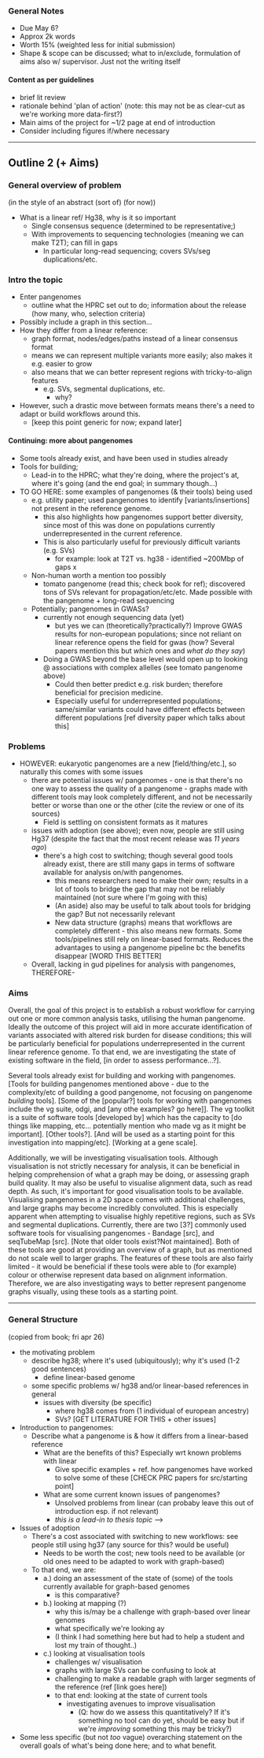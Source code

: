 
### General Notes
- Due May 6?
- Approx 2k words
- Worth 15% (weighted less for initial submission)
- Shape & scope can be discussed; what to in/exclude, formulation of aims also w/ supervisor. Just not the writing itself

#### Content as per guidelines
- brief lit review
- rationale behind 'plan of action' (note: this may not be as clear-cut as we're working more data-first?)
- Main aims of the project for ~1/2 page at end of introduction
- Consider including figures if/where necessary

---
## Outline 2 (+ Aims)

###  General overview of problem
(in the style of an abstract (sort of) (for now))
- What is a linear ref/ Hg38, why is it so important
	- Single consensus sequence (determined to be representative;)
	- With improvements to sequencing technologies (meaning we can make T2T); can fill in gaps 
		- In particular long-read sequencing; covers SVs/seg duplications/etc.

### Intro the topic
- Enter pangenomes
	- outline what the HPRC set out to do; information about the release (how many, who, selection criteria)
- Possibly include a graph in this section...
- How they differ from a linear reference:
	- graph format, nodes/edges/paths instead of a linear consensus format
	- means we can represent multiple variants more easily; also makes it e.g. easier to grow
	- also means that we can better represent regions with tricky-to-align features
		- e.g. SVs, segmental duplications, etc.
			- why?
- However, such a drastic move between formats means there's a need to adapt or build workflows around this.
	- [keep this point generic for now; expand later]

#### Continuing: more about pangenomes
- Some tools already exist, and have been used in studies already
- Tools for building;
	- Lead-in to the HPRC; what they're doing, where the project's at, where it's going (and the end goal; in summary though...)
- TO GO HERE: some examples of pangenomes (& their tools) being used
	- e.g. utility paper; used pangenomes to identify [variants/insertions] not present in the reference genome.
		- this also highlights how pangenomes support better diversity, since most of this was done on populations currently underrepresented in the current reference.
		- This is also particularly useful for previously difficult variants (e.g. SVs)
			- for example: look at T2T vs. hg38 - identified ~200Mbp of gaps x
	- Non-human worth a mention too possibly
		- tomato pangenome (read this; check book for ref); discovered tons of SVs relevant for propagation/etc/etc. Made possible with the pangenome + long-read sequencing
	- Potentially; pangenomes in GWASs?
		- currently not enough sequencing data (yet)
			- but yes we can (theoretically?practically?) Improve GWAS results for non-european populations; since not reliant on linear reference opens the field for gwas (how? Several papers mention this but *which* ones and *what do they say*)
		- Doing a GWAS beyond the base level would open up to looking @ associations with complex allelles (see tomato pangenome above)
			- Could then better predict e.g. risk burden; therefore beneficial for precision medicine. 
			- Especially useful for underrepresented populations; same/similar variants could have different effects between different populations [ref diversity paper which talks about this]

### Problems

- HOWEVER: eukaryotic pangenomes are a new [field/thing/etc.], so naturally this comes with some issues
	- there are potential issues w/ pangenomes - one is that there's no one way to assess the quality of a pangenome - graphs made with different tools may look completely different, and not be necessarily better or worse than one or the other (cite the review or one of its sources)
		- Field is settling on consistent formats as it matures
	- issues with adoption (see above); even now, people are still using Hg37 (despite the fact that the most recent release was *11 years ago*)
		- there's a high cost to switching; though several good tools already exist, there are still many gaps in terms of software available for analysis on/with pangenomes.
			- this means researchers need to make their own; results in a lot of tools to bridge the gap that may not be reliably maintained (not sure where I'm going with this)
			- (An aside) also may be useful to talk about tools for bridging the gap? But not necessarily relevant
			- New data structure (graphs) means that workflows are completely different - this also means new formats. Some tools/pipelines still rely on linear-based formats. Reduces the advantages to using a pangenome pipeline bc the benefits disappear [WORD THIS BETTER]
	- Overall, lacking in gud pipelines for analysis with pangenomes, THEREFORE-

### Aims

Overall, the goal of this project is to establish a robust workflow for carrying out one or more common analysis tasks, utilising the human pangenome. Ideally the outcome of this project will aid in more accurate identification of variants associated with altered risk burden for disease conditions; this will be particularly beneficial for populations underrepresented in the current linear reference genome. To that end, we are investigating the state of existing software in the field, [in order to assess performance...?]. 

Several tools already exist for building and working with pangenomes. [Tools for building pangenomes mentioned above - due to the complexity/etc of building a good pangenome, not focusing on pangenome *building* tools].  [Some of the [popular?] tools for working with pangenomes include the vg suite, odgi, and [any othe examples? go here]]. The vg toolkit is a suite of software tools [developed by] which has the capacity to [do things like mapping, etc... potentially mention who made vg as it might be important]. [Other tools?].  [And will be used as a starting point for this investigation into mapping/etc]. [Working at a gene scale].

Additionally, we will be investigating visualisation tools. Although visualisation is not strictly necessary for analysis, it can be beneficial in helping comprehension of what a graph may be doing, or assessing graph build quality. It may also be useful to visualise alignment data, such as read depth. As such, it's important for good visualisation tools to be available. Visualising pangenomes in a 2D space comes with additional challenges, and large graphs may become incredibly convoluted. This is especially apparent when attempting to visualise highly repetitive regions, such as SVs and segmental duplications. Currently, there are two [3?] commonly used software tools for visualising pangenomes - Bandage [src], and seqTubeMap [src].  [Note that older tools exist?Not maintained]. Both of these tools are good at providing an overview of a graph, but as mentioned do not scale well to larger graphs. The features of these tools are also fairly limited - it would be beneficial if these tools were able to (for example) colour or otherwise represent data based on alignment information. Therefore, we are also investigating ways to better represent pangenome graphs visually, using these tools as a starting point.


---
### General Structure

(copied from book; fri apr 26)

- the motivating problem
	- describe hg38; where it's used (ubiquitously); why it's used (1-2 good sentences)
		- define linear-based genome
	- some specific problems w/ hg38 and/or linear-based references in general
		- issues with diversity (be specific)
			- where hg38 comes from (1 individual of european ancestry)
			- SVs? [GET LITERATURE FOR THIS + other issues]
- Introduction to pangenomes:
	- Describe what a pangenome is & how it differs from a linear-based reference
		- What are the benefits of this? Especially wrt known problems with linear
			- Give specific examples + ref. how pangenomes have worked to solve some of these [CHECK PRC papers for src/starting point]
		- What are some current known issues of pangenomes?
			- Unsolved problems from linear (can probaby leave this out of introduction esp. if not relevant)
			- *this is a lead-in to thesis topic* -->
-  Issues of adoption
	- There's a cost associated with switching to new workflows: see people still using hg37 (any source for this? would be useful)
		- Needs to be worth the cost; new tools need to be available (or old ones need to be adapted to work with graph-based)
	- To that end, we are:
		- a.) doing an assessment of the state of (some) of the tools currently available for graph-based genomes
			- is this comparative?
		- b.) looking at mapping (?)
			- why this is/may be a challenge with graph-based over linear genomes
			- what specifically we're looking ay
			- (I think I had something here but had to help a student and lost my train of thought..)
		- c.) looking at visualisation tools
			- challenges w/ visualisation
			- graphs with large SVs can be confusing to look at
			- challenging to make a readable graph with larger segments of the reference (ref [link goes here])
			- to that end: looking at the state of current tools
				- investigating avenues to improve visualisation
					- (Q: how do we assess this quantitatively? If it's something no tool can do yet, should be easy but if we're *improving* something this may be tricky?)
- Some less specific (but not *too* vague) overarching statement on the overall goals of what's being done here; and to what benefit.